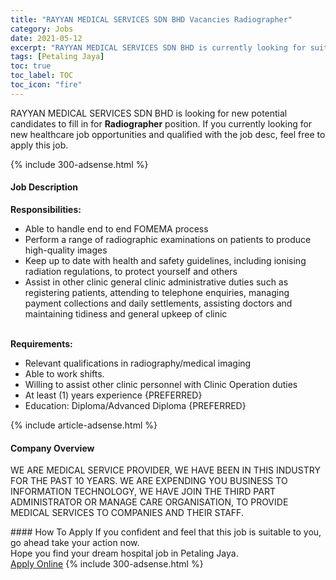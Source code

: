 ```yaml
---
title: "RAYYAN MEDICAL SERVICES SDN BHD Vacancies Radiographer" 
category: Jobs 
date: 2021-05-12 
excerpt: "RAYYAN MEDICAL SERVICES SDN BHD is currently looking for suitable person to fill in the Radiographer which positioned at Petaling Jaya" 
tags: [Petaling Jaya] 
toc: true 
toc_label: TOC 
toc_icon: "fire" 
--- 
```


<p>RAYYAN MEDICAL SERVICES SDN BHD is looking for new potential candidates to fill in for <b>Radiographer</b> position. If you currently looking for new healthcare job opportunities and qualified with the job desc, feel free to apply this job.
</p>{% include 300-adsense.html %} 
<div><div><h4>Job Description</h4></div><div><div><span><div><div><strong>Responsibilities:</strong><br><ul><li>Able to handle end to end FOMEMA process</li><li>Perform a range of radiographic examinations on patients to produce high-quality images</li><li>Keep up to date with health and safety guidelines, including ionising radiation regulations, to protect yourself and others</li><li>Assist in other clinic general clinic administrative duties such as registering patients, attending to telephone enquiries, managing payment collections and daily settlements, assisting doctors and maintaining tidiness and general upkeep of clinic</li></ul><br><strong>Requirements:</strong><br><ul><li>Relevant qualifications in radiography/medical imaging</li><li>Able to work shifts.</li><li>Willing to assist other clinic personnel with Clinic Operation duties</li><li>At least (1) years experience {PREFERRED}</li><li>Education: Diploma/Advanced Diploma {PREFERRED}</li></ul></div></div></span></div></div></div> 
{% include article-adsense.html %} 
<div><div><h4>Company Overview</h4></div><div><div><span><div><p>WE ARE MEDICAL SERVICE PROVIDER, WE HAVE BEEN IN THIS INDUSTRY FOR THE PAST 10 YEARS. WE ARE EXPENDING YOU BUSINESS TO INFORMATION TECHNOLOGY, WE HAVE JOIN THE THIRD PART ADMINISTRATOR OR MANAGE CARE ORGANISATION, TO PROVIDE MEDICAL SERVICES TO COMPANIES AND THEIR STAFF.</p></div></span></div></div></div> 
#### How To Apply 
If you confident and feel that this job is suitable to you, go ahead take your action now. <br/> 
Hope you find your dream hospital job in Petaling Jaya. <br/> 
<a href="https://www.jobstreet.com.my/en/job/radiographer-4560678?jobId=jobstreet-my-job-4560678" class="btn btn--warning" target="_blank" rel="nofollow noopenner">Apply Online</a> 
{% include 300-adsense.html %} 